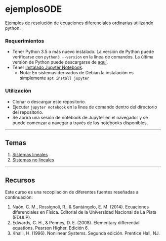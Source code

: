 # ejemplosODE
Ejemplos de resolución de ecuaciones diferenciales ordinarias utilizando python.

### Requerimientos

- Tener Python 3.5 o más nuevo instalado. La versión de Python puede verificarse con `python3 --version` en la línea de comandos. La última versión de Python puede descargarse de [aquí](https://www.python.org/downloads/).
- Tener [instalado Jupyter Notebook](https://jupyter.readthedocs.io/en/latest/install.html).
    - Nota: En sistemas derivados de Debian la instalación es simplemente `apt install jupyter`


### Utilización
- Clonar o descargar este repositorio.
- Ejecutar `jupyter notebook` en la línea de comando dentro del directorio del repositorio.
- Se abrirá una sesión de notebook de Jupyter en el navegador y se puede comenzar a navegar a través de los notebooks disponibles.

---

## Temas
1. [Sistemas lineales](https://github.com/rirastorza/ejemplosODE/blob/master/Sistemas_lineales/)
2. [Sistemas no lineales](https://github.com/rirastorza/ejemplosODE/blob/master/Sistemas_no_lineales/)    
---

## Recursos
Este curso es una recopilación de diferentes fuentes reseñadas a continuación:

1. Naón, C. M., Rossignoli, R., & Santángelo, E. M. (2014). Ecuaciones diferenciales en Física. Editorial de la Universidad Nacional de La Plata (EDULP).
2. Edwards, C. H., & Penney, D. E. (2008). Elementary differential equations. Pearson Higher. Edición 6.
3. Khalil, H. (1996). Nonlinear Systems. Segunda edición. Prentice Hall, NJ.
  
